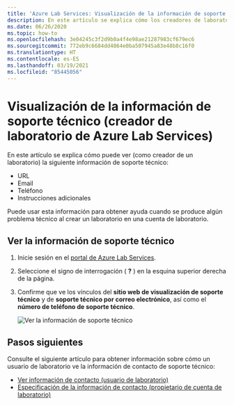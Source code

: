 ```yaml
---
title: 'Azure Lab Services: Visualización de la información de soporte técnico (creador de laboratorio)'
description: En este artículo se explica cómo los creadores de laboratorios pueden ver la información de soporte técnico que les permitirá obtener ayuda.
ms.date: 06/26/2020
ms.topic: how-to
ms.openlocfilehash: 3e04245c3f2d9b0a4f4e98ae21287983cf679ec6
ms.sourcegitcommit: 772eb9c6684dd4864e0ba507945a83e48b8c16f0
ms.translationtype: HT
ms.contentlocale: es-ES
ms.lasthandoff: 03/19/2021
ms.locfileid: "85445056"
---
```

# <a name="view-support-information-lab-creator-in-azure-lab-services"></a>Visualización de la información de soporte técnico (creador de laboratorio de Azure Lab Services)
En este artículo se explica cómo puede ver (como creador de un laboratorio) la siguiente información de soporte técnico:

- URL
- Email
- Teléfono
- Instrucciones adicionales

Puede usar esta información para obtener ayuda cuando se produce algún problema técnico al crear un laboratorio en una cuenta de laboratorio.

 
## <a name="view-support-information"></a>Ver la información de soporte técnico
1. Inicie sesión en el [portal de Azure Lab Services](https://labs.azure.com).
2. Seleccione el signo de interrogación ( **?** ) en la esquina superior derecha de la página. 
3. Confirme que ve los vínculos del **sitio web de visualización de soporte técnico** y de **soporte técnico por correo electrónico**, así como el **número de teléfono de soporte técnico**.

    ![Ver la información de soporte técnico](./media/lab-creator-support-information/support-information.png)

## <a name="next-steps"></a>Pasos siguientes
Consulte el siguiente artículo para obtener información sobre cómo un usuario de laboratorio ve la información de contacto de soporte técnico:

- [Ver información de contacto (usuario de laboratorio)](lab-user-support-information.md)
- [Especificación de la información de contacto (propietario de cuenta de laboratorio)](lab-account-owner-support-information.md)

